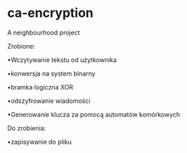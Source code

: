 # ca-encryption
A neighbourhood project 

Zrobione:

•Wczytywanie tekstu od użytkownika

•konwersja na system binarny

•bramka logiczna XOR

•odszyfrowanie wiadomości

•Generowanie klucza za pomocą automatów komórkowych

Do zrobienia:

•zapisywanie do pliku
